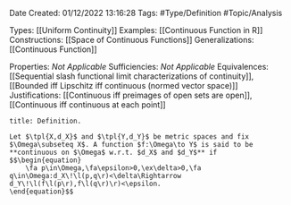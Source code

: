 <div class="topSpace"></div>

Date Created: 01/12/2022 13:16:28
Tags: #Type/Definition #Topic/Analysis

Types: [[Uniform Continuity]]
Examples: [[Continuous Function in R]]
Constructions: [[Space of Continuous Functions]]
Generalizations: [[Continuous Function]]

Properties: _Not Applicable_
Sufficiencies: _Not Applicable_
Equivalences: [[Sequential slash functional limit characterizations of continuity]], [[Bounded iff Lipschitz iff continuous (normed vector space)]]
Justifications: [[Continuous iff preimages of open sets are open]], [[Continuous iff continuous at each point]]

``` ad-Definition
title: Definition.

Let $\tpl{X,d_X}$ and $\tpl{Y,d_Y}$ be metric spaces and fix $\Omega\subseteq X$. A function $f:\Omega\to Y$ is said to be **continuous on $\Omega$ w.r.t. $d_X$ and $d_Y$** if
$$\begin{equation}
    \fa p\in\Omega,\fa\epsilon>0,\ex\delta>0,\fa q\in\Omega:d_X\!\l(p,q\r)<\delta\Rightarrow d_Y\!\l(f\l(p\r),f\l(q\r)\r)<\epsilon.
\end{equation}$$

```
